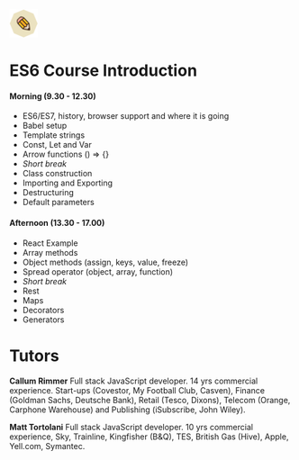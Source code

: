 <img src="img/logo.png" class="center-image" height="50" />

# ES6 Course Introduction

#### Morning (9.30 - 12.30)
- ES6/ES7, history, browser support and where it is going
- Babel setup
- Template strings
- Const, Let and Var
- Arrow functions () => {}
- *Short break*
- Class construction
- Importing and Exporting
- Destructuring
- Default parameters

#### Afternoon (13.30 - 17.00)
- React Example
- Array methods
- Object methods (assign, keys, value, freeze)
- Spread operator (object, array, function)
- *Short break*
- Rest
- Maps
- Decorators
- Generators

# Tutors

**Callum Rimmer**
Full stack JavaScript developer. 14 yrs commercial experience. Start-ups (Covestor, My Football Club, Casven), Finance (Goldman Sachs, Deutsche Bank), Retail (Tesco, Dixons), Telecom (Orange, Carphone Warehouse) and Publishing (iSubscribe, John Wiley).

**Matt Tortolani**
Full stack JavaScript developer. 10 yrs commercial experience, Sky, Trainline, Kingfisher (B&Q), TES, British Gas (Hive), Apple, Yell.com, Symantec.

